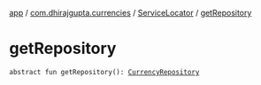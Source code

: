[app](../../index.md) / [com.dhirajgupta.currencies](../index.md) / [ServiceLocator](index.md) / [getRepository](./get-repository.md)

# getRepository

`abstract fun getRepository(): `[`CurrencyRepository`](../../com.dhirajgupta.currencies.repository/-currency-repository/index.md)
